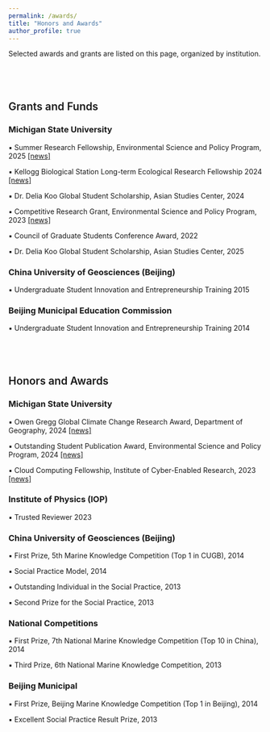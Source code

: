 ```yaml
---
permalink: /awards/
title: "Honors and Awards"
author_profile: true
---
```


<style>
h2 {
  margin-top: 4em;     /* more spacing between sections */
  margin-bottom: 0.6em;
  font-weight: 600;
}

/* Remove any default underline or after-pseudo content */
h2::after {
  display: none !important;
}

ul li, ol li {
  margin-bottom: 0.25em;
}

/* Completely hide any HR if accidentally left in */
hr {
  display: none !important;
}
</style>

Selected awards and grants are listed on this page, organized by institution.

## Grants and Funds
### Michigan State University
▪ Summer Research Fellowship, Environmental Science and Policy Program, 2025 <a href="https://espp.msu.edu/resources/summer-research-fellowships.html">[news]</a>

▪ Kellogg Biological Station Long-term Ecological Research Fellowship 2024 <a href="https://lter.kbs.msu.edu/get-involved/lter-graduate-fellowships/">[news]</a>

▪ Dr. Delia Koo Global Student Scholarship, Asian Studies Center, 2024

▪ Competitive Research Grant, Environmental Science and Policy Program, 2023 <a href="https://espp.msu.edu/resources/competitive-research-grant.html">[news]</a>

▪ Council of Graduate Students Conference Award, 2022

▪ Dr. Delia Koo Global Student Scholarship, Asian Studies Center, 2025 

### China University of Geosciences (Beijing)
▪ Undergraduate Student Innovation and Entrepreneurship Training 2015

### Beijing Municipal Education Commission
▪ Undergraduate Student Innovation and Entrepreneurship Training 2014

## Honors and Awards
### Michigan State University
▪ Owen Gregg Global Climate Change Research Award, Department of Geography, 2024 <a href="https://geo.msu.edu/news-events/news/2024-05-20.html">[news]</a>

▪ Outstanding Student Publication Award, Environmental Science and Policy Program, 2024 <a href="https://espp.msu.edu/resources/publication-awards.html">[news]</a>

▪ Cloud Computing Fellowship, Institute of Cyber-Enabled Research, 2023 <a href="https://icer.msu.edu/News/2023-Cloud-Computing-Fellows-Embark-on-Journey-of-Innovation">[news]</a>

### Institute of Physics (IOP)
▪ Trusted Reviewer 2023

### China University of Geosciences (Beijing)
▪ First Prize, 5th Marine Knowledge Competition (Top 1 in CUGB), 2014

▪ Social Practice Model, 2014

▪ Outstanding Individual in the Social Practice, 2013

▪ Second Prize for the Social Practice, 2013

### National Competitions
▪ First Prize, 7th National Marine Knowledge Competition (Top 10 in China), 2014

▪ Third Prize, 6th National Marine Knowledge Competition, 2013

### Beijing Municipal
▪ First Prize, Beijing Marine Knowledge Competition (Top 1 in Beijing), 2014

▪ Excellent Social Practice Result Prize, 2013

